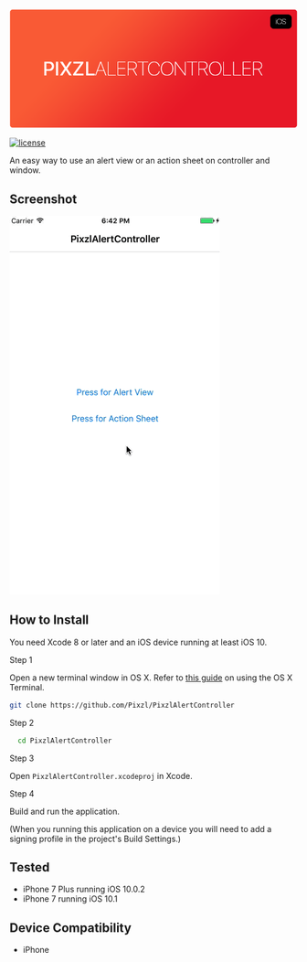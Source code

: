 ![PixzlAlertController](pixzlalertcontroller-logo.png)

[![license](https://img.shields.io/github/license/mashape/apistatus.svg?maxAge=2592000)](LICENSE)

An easy way to use an alert view or an action sheet on controller and window. 

## Screenshot
![Screenshot](preview.gif)

## How to Install

You need Xcode 8 or later and an iOS device running at least iOS 10.

Step 1

Open a new terminal window in OS X. Refer to [this guide](http://blog.teamtreehouse.com/introduction-to-the-mac-os-x-command-line) on using the OS X Terminal.

```bash
git clone https://github.com/Pixzl/PixzlAlertController
```

Step 2

```bash
  cd PixzlAlertController
```

Step 3

Open `PixzlAlertController.xcodeproj` in Xcode.


Step 4

Build and run the application.

(When you running this application on a device you will need to add a signing profile in the project's Build Settings.)


## Tested

- iPhone 7 Plus running iOS 10.0.2
- iPhone 7 running iOS 10.1

## Device Compatibility

- iPhone
